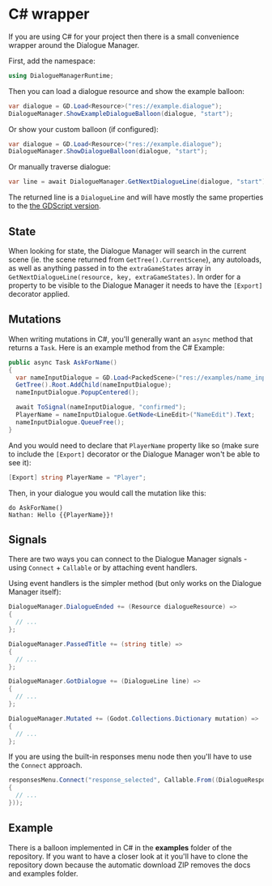 # C# wrapper

If you are using C# for your project then there is a small convenience wrapper around the Dialogue Manager.

First, add the namespace:

```cs
using DialogueManagerRuntime;
```

Then you can load a dialogue resource and show the example balloon:

```cs
var dialogue = GD.Load<Resource>("res://example.dialogue");
DialogueManager.ShowExampleDialogueBalloon(dialogue, "start");
```

Or show your custom balloon (if configured):

```cs
var dialogue = GD.Load<Resource>("res://example.dialogue");
DialogueManager.ShowDialogueBalloon(dialogue, "start");
```

Or manually traverse dialogue:

```cs
var line = await DialogueManager.GetNextDialogueLine(dialogue, "start");
```

The returned line is a `DialogueLine` and will have mostly the same properties to the [the GDScript version](API.md).

## State

When looking for state, the Dialogue Manager will search in the current scene (ie. the scene returned from `GetTree().CurrentScene`), any autoloads, as well as anything passed in to the `extraGameStates` array in `GetNextDialogueLine(resource, key, extraGameStates)`. In order for a property to be visible to the Dialogue Manager it needs to have the `[Export]` decorator applied.

## Mutations

When writing mutations in C#, you'll generally want an `async` method that returns a `Task`. Here is an example method from the C# Example:

```csharp
public async Task AskForName()
{
  var nameInputDialogue = GD.Load<PackedScene>("res://examples/name_input_dialog/name_input_dialog.tscn").Instantiate() as AcceptDialog;
  GetTree().Root.AddChild(nameInputDialogue);
  nameInputDialogue.PopupCentered();

  await ToSignal(nameInputDialogue, "confirmed");
  PlayerName = nameInputDialogue.GetNode<LineEdit>("NameEdit").Text;
  nameInputDialogue.QueueFree();
}
```

And you would need to declare that `PlayerName` property like so (make sure to include the `[Export]` decorator or the Dialogue Manager won't be able to see it):

```csharp
[Export] string PlayerName = "Player";
```

Then, in your dialogue you would call the mutation like this:

```
do AskForName()
Nathan: Hello {{PlayerName}}!
```

## Signals

There are two ways you can connect to the Dialogue Manager signals - using `Connect` + `Callable` or by attaching event handlers.

Using event handlers is the simpler method (but only works on the Dialogue Manager itself):

```csharp
DialogueManager.DialogueEnded += (Resource dialogueResource) =>
{
  // ...
};

DialogueManager.PassedTitle += (string title) =>
{
  // ...
};

DialogueManager.GotDialogue += (DialogueLine line) =>
{
  // ...
};

DialogueManager.Mutated += (Godot.Collections.Dictionary mutation) =>
{
  // ...
};
```

If you are using the built-in responses menu node then you'll have to use the `Connect` approach.

```csharp
responsesMenu.Connect("response_selected", Callable.From((DialogueResponse response) =>
{
  // ...
}));
```

## Example

There is a balloon implemented in C# in the **examples** folder of the repository. If you want to have a closer look at it you'll have to clone the repository down because the automatic download ZIP removes the docs and examples folder.
